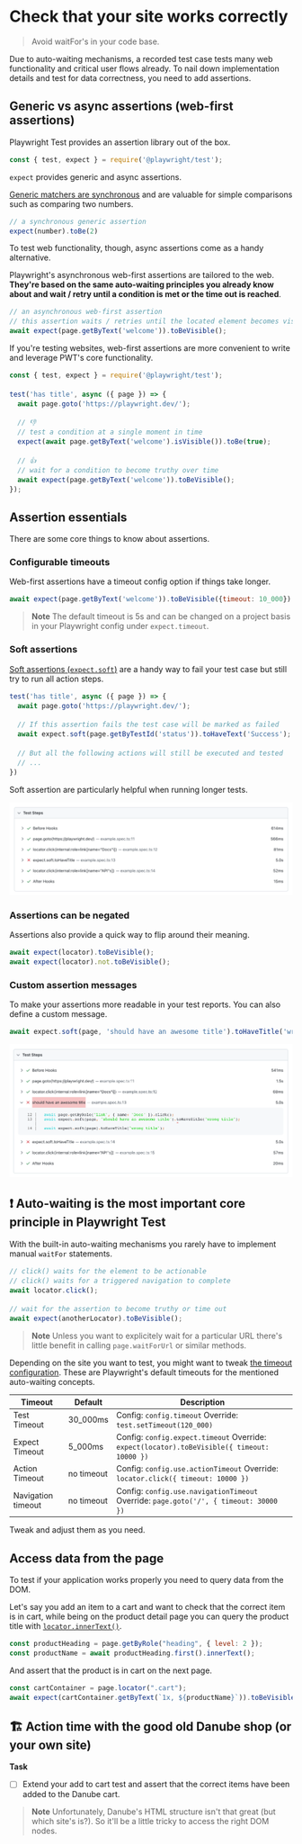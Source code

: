 # Check that your site works correctly
> Avoid waitFor's in your code base.

Due to auto-waiting mechanisms, a recorded test case tests many web functionality and critical user flows already. To nail down implementation details and test for data correctness, you need to add assertions.
## Generic vs async assertions (web-first assertions)

Playwright Test provides an assertion library out of the box.

```javascript
const { test, expect } = require('@playwright/test');
```

`expect` provides generic and async assertions.

[Generic matchers are synchronous](https://playwright.dev/docs/api/class-genericassertions) and are valuable for simple comparisons such as comparing two numbers.

```javascript
// a synchronous generic assertion
expect(number).toBe(2)
```

To test web functionality, though, async assertions come as a handy alternative.

Playwright's asynchronous web-first assertions are tailored to the web. **They're based on the same auto-waiting principles you already know about and wait / retry until a condition is met or the time out is reached**.

```javascript
// an asynchronous web-first assertion
// this assertion waits / retries until the located element becomes visible
await expect(page.getByText('welcome')).toBeVisible();
```

If you're testing websites, web-first assertions are more convenient to write and leverage PWT's core functionality.

```javascript
const { test, expect } = require('@playwright/test');

test('has title', async ({ page }) => {
  await page.goto('https://playwright.dev/');

  // 👎
  // test a condition at a single moment in time
  expect(await page.getByText('welcome').isVisible()).toBe(true);

  // 👍
  // wait for a condition to become truthy over time
  await expect(page.getByText('welcome')).toBeVisible();
});
```

## Assertion essentials

There are some core things to know about assertions.
### Configurable timeouts

Web-first assertions have a timeout config option if things take longer.

```javascript
await expect(page.getByText('welcome')).toBeVisible({timeout: 10_000})
```

> **Note**
> The default timeout is 5s and can be changed on a project basis in your Playwright config under `expect.timeout`.

### Soft assertions

[Soft assertions (`expect.soft`)](https://playwright.dev/docs/test-assertions#soft-assertions) are a handy way to fail your test case but still try to run all action steps.

```javascript
test('has title', async ({ page }) => {
  await page.goto('https://playwright.dev/');

  // If this assertion fails the test case will be marked as failed
  await expect.soft(page.getByTestId('status')).toHaveText('Success');

  // But all the following actions will still be executed and tested
  // ...
})
```

Soft assertion are particularly helpful when running longer tests.

![Soft assertion example in the HTML report](../../assets/02-02-soft-assertions.png)

### Assertions can be negated

Assertions also provide a quick way to flip around their meaning.

```javascript
await expect(locator).toBeVisible();
await expect(locator).not.toBeVisible();
```

### Custom assertion messages

To make your assertions more readable in your test reports. You can also define a custom message.

```javascript
await expect.soft(page, 'should have an awesome title').toHaveTitle('wrong title');
```

![Custom assertion message](../../assets/02-02-assertion-message.png)

## ❗ Auto-waiting is the most important core principle in Playwright Test

With the built-in auto-waiting mechanisms you rarely have to implement manual `waitFor` statements.

```javascript
// click() waits for the element to be actionable
// click() waits for a triggered navigation to complete
await locator.click();

// wait for the assertion to become truthy or time out
await expect(anotherLocator).toBeVisible();
```

> **Note**
> Unless you want to explicitely wait for a particular URL there's little benefit in calling `page.waitForUrl` or similar methods.

Depending on the site you want to test, you might want to tweak [the timeout configuration](https://playwright.dev/docs/test-timeouts). These are Playwright's default timeouts for the mentioned auto-waiting concepts.

| Timeout            | Default    | Description                                                                                 |
|--------------------|------------|---------------------------------------------------------------------------------------------|
| Test Timeout       | 30_000ms   | Config: `config.timeout` Override: `test.setTimeout(120_000)`                               |
| Expect Timeout     | 5_000ms    | Config: `config.expect.timeout` Override: `expect(locator).toBeVisible({ timeout: 10000 })` |
| Action Timeout     | no timeout | Config: `config.use.actionTimeout` Override: `locator.click({ timeout: 10000 })`            |
| Navigation timeout | no timeout | Config: `config.use.navigationTimeout` Override: `page.goto('/', { timeout: 30000 })`       |

Tweak and adjust them as you need.

## Access data from the page

To test if your application works properly you need to query data from the DOM.

Let's say you add an item to a cart and want to check that the correct item is in cart, while being on the product detail page you can query the product title with [`locator.innerText()`](https://playwright.dev/docs/api/class-locator#locator-inner-text).

```javascript
const productHeading = page.getByRole("heading", { level: 2 });
const productName = await productHeading.first().innerText();
```

And assert that the product is in cart on the next page.

```javascript
const cartContainer = page.locator(".cart");
await expect(cartContainer.getByText(`1x, ${productName}`)).toBeVisible();
```

## 🏗️ Action time with the good old Danube shop (or your own site)

**Task**

- [ ] Extend your add to cart test and assert that the correct items have been added to the Danube cart.

> **Note** Unfortunately, Danube's HTML structure isn't that great (but which site's is?). So it'll be a little tricky to access the right DOM nodes.
